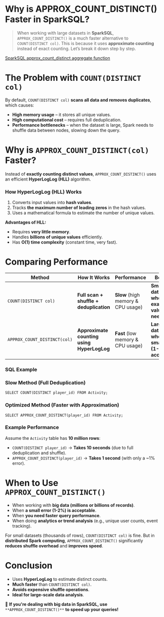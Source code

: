 # Why is APPROX\_COUNT\_DISTINCT() Faster in SparkSQL?

> When working with large datasets in **SparkSQL**, `APPROX_COUNT_DISTINCT()` is a much faster alternative to `COUNT(DISTINCT col)`. This is because it uses **approximate counting** instead of exact counting. Let’s break it down step by step.

[SparkSQL approx\_count\_distinct aggregate function](https://docs.databricks.com/en/sql/language-manual/functions/approx_count_distinct.html)

# **The Problem with** `COUNT(DISTINCT col)`

By default, `COUNT(DISTINCT col)` **scans all data and removes duplicates**, which causes:

*   **High memory usage** – it stores all unique values.
*   **High computational cost** – requires full deduplication.
*   **Performance bottlenecks** – when the dataset is large, Spark needs to shuffle data between nodes, slowing down the query.

# **Why is** `APPROX_COUNT_DISTINCT(col)` **Faster?**

Instead of **exactly counting distinct values**, `APPROX_COUNT_DISTINCT()` uses an efficient **HyperLogLog (HLL)** algorithm.

### **How HyperLogLog (HLL) Works**

1.  Converts input values into **hash values**.
2.  Tracks **the maximum number of leading zeros** in the hash values.
3.  Uses a mathematical formula to estimate the number of unique values.

**Advantages of HLL:**

*   Requires **very little memory**.
*   Handles **billions of unique values** efficiently.
*   Has **O(1) time complexity** (constant time, very fast).

# **Comparing Performance**

| **Method** | **How It Works** | **Performance** | **Best for** |
| --- | --- | --- | --- |
| `COUNT(DISTINCT col)` | **Full scan + shuffle + deduplication** | **Slow** (high memory & CPU usage) | **Small datasets, where exact values are needed** |
| `APPROX_COUNT_DISTINCT(col)` | **Approximate counting using HyperLogLog** | **Fast** (low memory & CPU usage) | **Large datasets, when a small error (1-2%) is acceptable** |

### **SQL Example**

### **Slow Method (Full Deduplication)**

```
SELECT COUNT(DISTINCT player_id) FROM Activity;
```

### **Optimized Method (Faster with Approximation)**

```
SELECT APPROX_COUNT_DISTINCT(player_id) FROM Activity;
```

### **Example Performance**

Assume the `Activity` table has **10 million rows**:

*   `COUNT(DISTINCT player_id)` → **Takes 10 seconds** (due to full deduplication and shuffle).
*   `APPROX_COUNT_DISTINCT(player_id)` → **Takes 1 second** (with only a ~1% error).

# **When to Use** `APPROX_COUNT_DISTINCT()`

*   When working with **big data (millions or billions of records)**.
*   When **a small error (1-2%) is acceptable**.
*   When **you need faster query performance**.
*   When doing **analytics or trend analysis** (e.g., unique user counts, event tracking).

For small datasets (thousands of rows), `COUNT(DISTINCT col)` is fine. But in **distributed Spark computing**, `APPROX_COUNT_DISTINCT()` significantly **reduces shuffle overhead** and **improves speed**.

# **Conclusion**

*   Uses **HyperLogLog** to estimate distinct counts.
*   **Much faster** than `COUNT(DISTINCT col)`.
*   **Avoids expensive shuffle operations**.
*   **Ideal for large-scale data analysis**.

🚀 **If you're dealing with big data in SparkSQL, use** `**APPROX_COUNT_DISTINCT()**` **to speed up your queries!**
